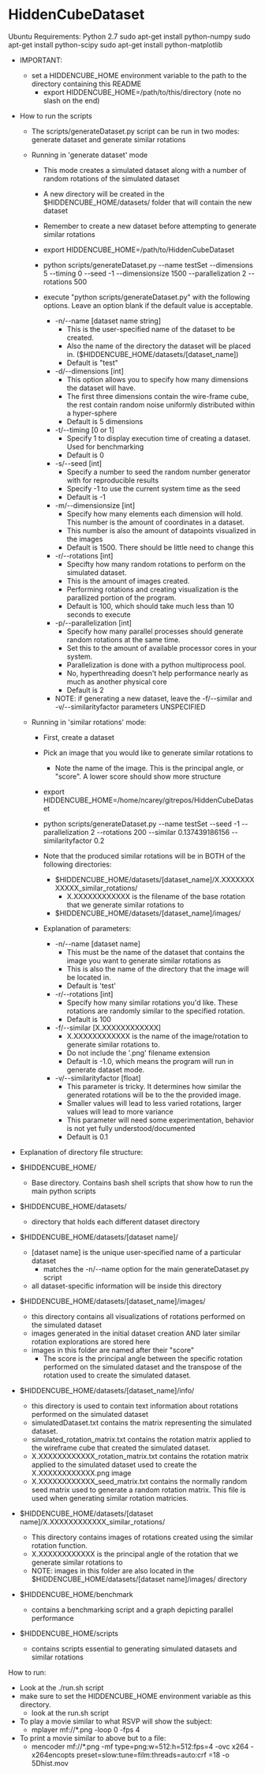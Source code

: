 HiddenCubeDataset
=================

Ubuntu Requirements:
Python 2.7
sudo apt-get install python-numpy
sudo apt-get install python-scipy
sudo apt-get install python-matplotlib

- IMPORTANT:
  - set a HIDDENCUBE_HOME environment variable to the path to the directory containing this README
    - export HIDDENCUBE_HOME=/path/to/this/directory  (note no slash on the end)

- How to run the scripts
  - The scripts/generateDataset.py script can be run in two modes: generate dataset and generate similar rotations
  - Running in 'generate dataset' mode
    - This mode creates a simulated dataset along with a number of random rotations of the simulated dataset
    - A new directory will be created in the $HIDDENCUBE_HOME/datasets/ folder that will contain the new dataset
    - Remember to create a new dataset before attempting to generate similar rotations

    - export HIDDENCUBE_HOME=/path/to/HiddenCubeDataset
    - python scripts/generateDataset.py --name testSet --dimensions 5 --timing 0 --seed -1 --dimensionsize 1500 --parallelization 2 --rotations 500

    - execute "python scripts/generateDataset.py" with the following options.  Leave an option blank if the default value is acceptable.
      - -n/--name [dataset name string]
        - This is the user-specified name of the dataset to be created.
        - Also the name of the directory the dataset will be placed in. ($HIDDENCUBE_HOME/datasets/[dataset_name])
        - Default is "test"
      - -d/--dimensions [int]
        - This option allows you to specify how many dimensions the dataset will have.
        - The first three dimensions contain the wire-frame cube, the rest contain random noise uniformly distributed within a hyper-sphere
        - Default is 5 dimensions
      - -t/--timing [0 or 1]
        - Specify 1 to display execution time of creating a dataset. Used for benchmarking
        - Default is 0
      - -s/--seed [int]
        - Specify a number to seed the random number generator with for reproducible results
        - Specify -1 to use the current system time as the seed
        - Default is -1
      - -m/--dimensionsize [int]
        - Specify how many elements each dimension will hold.  This number is the amount of coordinates in a dataset.
        - This number is also the amount of datapoints visualized in the images
        - Default is 1500.  There should be little need to change this
      - -r/--rotations [int]
        - Specifty how many random rotations to perform on the simulated dataset.
        - This is the amount of images created.
        - Performing rotations and creating visualization is the parallized portion of the program.
        - Default is 100, which should take much less than 10 seconds to execute
      - -p/--parallelization [int]
        - Specify how many parallel processes should generate random rotations at the same time.
        - Set this to the amount of available processor cores in your system. 
        - Parallelization is done with a python multiprocess pool.
        - No, hyperthreading doesn't help performance nearly as much as another physical core
        - Default is 2
      - NOTE: if generating a new dataset, leave the -f/--similar and -v/--similarityfactor parameters UNSPECIFIED

  - Running in 'similar rotations' mode:
    - First, create a dataset
    - Pick an image that you would like to generate similar rotations to
      - Note the name of the image. This is the principal angle, or "score". A lower score should show more structure

    - export HIDDENCUBE_HOME=/home/ncarey/gitrepos/HiddenCubeDataset
    - python scripts/generateDataset.py --name testSet --seed -1 --parallelization 2 --rotations 200 --similar 0.137439186156 --similarityfactor 0.2

    - Note that the produced similar rotations will be in BOTH of the following directories:
      - $HIDDENCUBE_HOME/datasets/[dataset_name]/X.XXXXXXXXXXXX_similar_rotations/ 
        - X.XXXXXXXXXXXX is the filename of the base rotation that we generate similar rotations to
      - $HIDDENCUBE_HOME/datasets/[dataset_name]/images/
    - Explanation of parameters:
      - -n/--name [dataset name]
        - This must be the name of the dataset that contains the image you want to generate similar rotations as
        - This is also the name of the directory that the image will be located in.
        - Default is 'test'
      - -r/--rotations [int]
        - Specify how many similar rotations you'd like.  These rotations are randomly similar to the specified rotation. 
        - Default is 100
      - -f/--similar [X.XXXXXXXXXXXX]
        - X.XXXXXXXXXXXX is the name of the image/rotation to generate similar rotations to.
        - Do not include the '.png' filename extension
        - Default is -1.0, which means the program will run in generate dataset mode.
      - -v/--similarityfactor [float]
        - This parameter is tricky.  It determines how similar the generated rotations will be to the the provided image.
        - Smaller values will lead to less varied rotations, larger values will lead to more variance
        - This parameter will need some experimentation, behavior is not yet fully understood/documented
        - Default is 0.1
 


- Explanation of directory file structure:

 - $HIDDENCUBE_HOME/ 
   - Base directory. Contains bash shell scripts that show how to run the main python scripts

 - $HIDDENCUBE_HOME/datasets/
   - directory that holds each different dataset directory

 - $HIDDENCUBE_HOME/datasets/[dataset name]/
   - [dataset name] is the unique user-specified name of a particular dataset
     - matches the -n/--name option for the main generateDataset.py script
   - all dataset-specific information will be inside this directory

 - $HIDDENCUBE_HOME/datasets/[dataset_name]/images/
   - this directory contains all visualizations of rotations performed on the simulated dataset
   - images generated in the initial dataset creation AND later similar rotation explorations are stored here
   - images in this folder are named after their "score"
     - The score is the principal angle between the specific rotation performed on the simulated dataset and the transpose of the rotation used to create the simulated dataset.

  - $HIDDENCUBE_HOME/datasets/[dataset_name]/info/
    - this directory is used to contain text information about rotations performed on the simulated dataset
    - simulatedDataset.txt contains the matrix representing the simulated dataset.
    - simulated_rotation_matrix.txt contains the rotation matrix applied to the wireframe cube that created the simulated dataset.
    - X.XXXXXXXXXXXX_rotation_matrix.txt contains the rotation matrix applied to the simulated dataset used to create the X.XXXXXXXXXXXX.png image
    - X.XXXXXXXXXXXX_seed_matrix.txt contains the normally random seed matrix used to generate a random rotation matrix.  This file is used when generating similar rotation matricies.

  - $HIDDENCUBE_HOME/datasets/[dataset name]/X.XXXXXXXXXXXX_similar_rotations/
    - This directory contains images of rotations created using the similar rotation function.  
    - X.XXXXXXXXXXXX is the principal angle of the rotation that we generate similar rotations to
    - NOTE: images in this folder are also located in the $HIDDENCUBE_HOME/datasets/[dataset name]/images/ directory

  - $HIDDENCUBE_HOME/benchmark
    - contains a benchmarking script and a graph depicting parallel performance

  - $HIDDENCUBE_HOME/scripts
    - contains scripts essential to generating simulated datasets and similar rotations




How to run:
  - Look at the ./run.sh script
  - make sure to set the HIDDENCUBE_HOME environment variable as this directory.
    - look at the run.sh script
  - To play a movie similar to what RSVP will show the subject:
    - mplayer mf://*.png  -loop 0 -fps 4
  - To print a movie similar to above but to a file:
    - mencoder mf://*.png -mf type=png:w=512:h=512:fps=4 -ovc x264 -x264encopts preset=slow:tune=film:threads=auto:crf
=18 -o 5Dhist.mov

